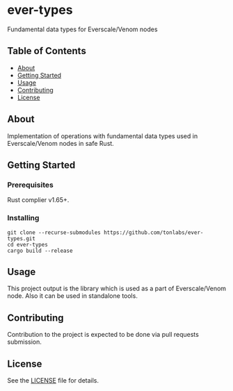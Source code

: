 # ever-types

Fundamental data types for Everscale/Venom nodes

## Table of Contents

- [About](#about)
- [Getting Started](#getting-started)
- [Usage](#usage)
- [Contributing](#contributing)
- [License](#license)

## About

Implementation of operations with fundamental data types used in Everscale/Venom nodes in safe Rust. 

## Getting Started

### Prerequisites

Rust complier v1.65+.

### Installing

```
git clone --recurse-submodules https://github.com/tonlabs/ever-types.git
cd ever-types
cargo build --release
```

## Usage

This project output is the library which is used as a part of Everscale/Venom node. Also it can be used in standalone tools.

## Contributing

Contribution to the project is expected to be done via pull requests submission.

## License

See the [LICENSE](LICENSE) file for details.
